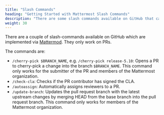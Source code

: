 ```yaml
---
title: "Slash Commands"
heading: "Getting Started with Mattermost Slash Commands"
description: "There are some slash commands available on GitHub that can be implemented via Mattermod. Learn more about what they are."
weight: 30
---
```


There are a couple of slash-commands available on GitHub which are implemented via [Mattermod](https://github.com/mattermost/mattermost-mattermod). They only work on PRs.

The commands are:

- `/cherry-pick $BRANCH_NAME`, e.g. `/cherry-pick release-5.10`: Opens a PR to cherry-pick a change into the branch `$BRANCH_NAME`. This command only works for the submitter of the PR and members of the Mattermost organization.
- `/check-cla`: Checks if the PR contributor has signed the CLA.
- `/autoassign`: Automatically assigns reviewers to a PR.
- `/update-branch`: Updates the pull request branch with the latest upstream changes by merging HEAD from the base branch into the pull request branch. This command only works for members of the Mattermost organization.
